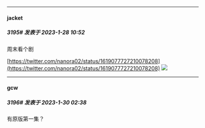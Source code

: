 

*****

####  jacket  
##### 3195#       发表于 2023-1-28 10:52

周末看个剧

[https://twitter.com/nanora02/status/1619077727210078208](https://twitter.com/nanora02/status/1619077727210078208)
<img src="https://img.imoutomoe.net/images/2023/01/28/1619077727210078208.jpg" referrerpolicy="no-referrer">


*****

####  gcw  
##### 3196#       发表于 2023-1-30 02:38

有原版第一集？

